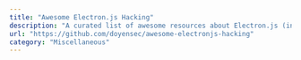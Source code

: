 ```yaml
---
title: "Awesome Electron.js Hacking"
description: "A curated list of awesome resources about Electron.js (in)security"
url: "https://github.com/doyensec/awesome-electronjs-hacking"
category: "Miscellaneous"
---
```

